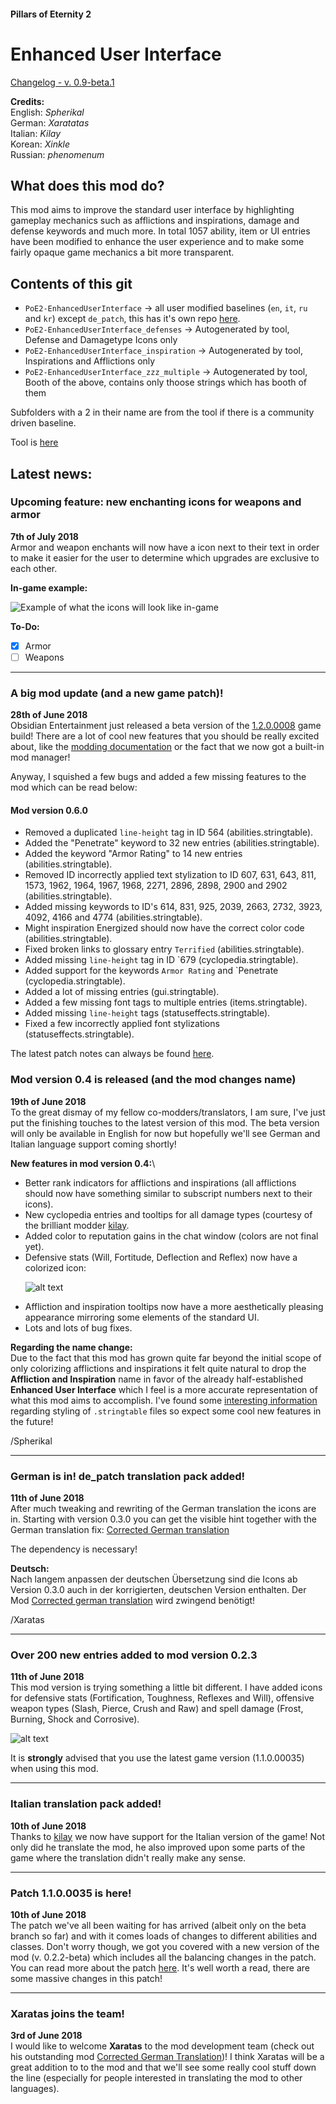 #### Pillars of Eternity 2
# Enhanced User Interface

[Changelog - v. 0.9-beta.1](https://github.com/Xaratas/pillarsofeternity-2-Enhanced-UI/blob/master/changelog.md#changelog)

**Credits:**\
English: *Spherikal*\
German: *Xaratatas*\
Italian: *Kilay*\
Korean: *Xinkle*\
Russian: *phenomenum*

## What does this mod do?

This mod aims to improve the standard user interface by highlighting gameplay mechanics such as afflictions and inspirations, damage and defense keywords and much more. In total 1057 ability, item or UI entries have been modified to enhance the user experience and to make some fairly opaque game mechanics a bit more transparent.

## Contents of this git
- `PoE2-EnhancedUserInterface` -> all user modified baselines (`en`, `it`, `ru` and `kr`) except `de_patch`, this has it's own repo [here](https://github.com/AurelioSilver/pillarsofeternity-2-german-patch).
- `PoE2-EnhancedUserInterface_defenses` -> Autogenerated by tool, Defense and Damagetype Icons only
- `PoE2-EnhancedUserInterface_inspiration` -> Autogenerated by tool, Inspirations and Afflictions only
- `PoE2-EnhancedUserInterface_zzz_multiple` -> Autogenerated by tool, Booth of the above, contains only thoose strings which has booth of them

Subfolders with a 2 in their name are from the tool if there is a community driven baseline.

Tool is [here](https://github.com/AurelioSilver/pillarsofeternity-2-german-patch/tree/master/translation_helper/PoE2%20-%20eclipse%20project%20text%20normalisierer)

## Latest news:
### Upcoming feature: new enchanting icons for weapons and armor
**7th of July 2018**\
Armor and weapon enchants will now have a icon next to their text in order to make it easier for the user to determine which upgrades are exclusive to each other.

**In-game example:**

![Example of what the icons will look like in-game](https://i.imgur.com/KSzXXnI.jpg)

**To-Do:**

- [x] Armor
- [ ] Weapons

***

### A big mod update (and a new game patch)!
**28th of June 2018**\
Obsidian Entertainment just released a beta version of the [1.2.0.0008](https://forums.obsidian.net/topic/103043-patch-120-updates-thread/) game build! There are a lot of cool new features that you should be really excited about, like the [modding documentation](https://eternity.obsidian.net/game-data-formats/concepts) or the fact that we now got a built-in mod manager!

Anyway, I squished a few bugs and added a few missing features to the mod which can be read below:
#### Mod version 0.6.0
- Removed a duplicated `line-height` tag in ID 564 (abilities.stringtable).
- Added the "Penetrate" keyword to 32 new entries (abilities.stringtable).
- Added the keyword "Armor Rating" to 14 new entries (abilities.stringtable).
- Removed ID incorrectly applied text stylization to ID 607, 631, 643, 811, 1573, 1962, 1964, 1967, 1968, 2271, 2896, 2898, 2900 and 2902 (abilities.stringtable).
- Added missing keywords to ID's 614, 831, 925, 2039, 2663, 2732, 3923, 4092, 4166 and 4774 (abilities.stringtable).
- Might inspiration Energized should now have the correct color code (abilities.stringtable).
- Fixed broken links to glossary entry `Terrified` (abilities.stringtable).
- Added missing `line-height` tag in ID `679 (cyclopedia.stringtable).
- Added support for the keywords `Armor Rating` and `Penetrate (cyclopedia.stringtable).
- Added a lot of missing entries (gui.stringtable).
- Added a few missing font tags to multiple entries (items.stringtable).
- Added missing `line-height` tags (statuseffects.stringtable).
- Fixed a few incorrectly applied font stylizations (statuseffects.stringtable).

The latest patch notes can always be found [here](https://github.com/Xaratas/pillarsofeternity-2-Enhanced-UI/blob/beta/changelog.md#changelog).

### Mod version 0.4 is released (and the mod changes name)
**19th of June 2018**\
To the great dismay of my fellow co-modders/translators, I am sure, I've just put the finishing touches to the latest version of this mod. The beta version will only be available in English for now but hopefully we'll see German and Italian language support coming shortly!

**New features in mod version 0.4:**\
* Better rank indicators for afflictions and inspirations (all afflictions should now have something similar to subscript numbers next to their icons).
* New cyclopedia entries and tooltips for all damage types (courtesy of the brilliant modder [kilay](https://forums.nexusmods.com/index.php?/user/26711484-kilay/).
* Added color to reputation gains in the chat window (colors are not final yet).
* Defensive stats (Will, Fortitude, Deflection and Reflex) now have a colorized icon:

 &nbsp;&nbsp;&nbsp;&nbsp;&nbsp;&nbsp;![alt text](https://i.imgur.com/JFoMw5O.png "Defense icons")

* Affliction and inspiration tooltips now have a more aesthetically pleasing
appearance mirroring some elements of the standard UI.
* Lots and lots of bug fixes.

**Regarding the name change:**\
Due to the fact that this mod has grown quite far beyond the initial scope of only colorizing afflictions and inspirations it felt quite natural to drop the **Affliction and Inspiration** name in favor of the already half-established **Enhanced User Interface** which I feel is a more accurate representation of what this mod aims to accomplish. I've found some [interesting information](http://digitalnativestudios.com/textmeshpro/docs/rich-text/) regarding styling of `.stringtable` files so expect some cool new features in the future!

/Spherikal

***

### German is in!  de_patch translation pack added!
**11th of June 2018**\
After much tweaking and rewriting of the German translation the icons are in. Starting with version 0.3.0 you can get the visible hint together with the German translation fix: [Corrected German translation](https://www.nexusmods.com/pillarsofeternity2/mods/5)

The dependency is necessary!

**Deutsch:**\
Nach langem anpassen der deutschen Übersetzung sind die Icons ab Version 0.3.0 auch in der korrigierten, deutschen Version enthalten.
Der Mod [Corrected german translation](https://www.nexusmods.com/pillarsofeternity2/mods/5) wird zwingend benötigt!

/Xaratas

***

### Over 200 new entries added to mod version 0.2.3
**11th of June 2018**\
This mod version is trying something a little bit different. I have added icons for defensive stats (Fortification, Toughness, Reflexes and Will), offensive weapon types (Slash, Pierce, Crush and Raw) and spell damage (Frost, Burning, Shock and Corrosive).

![alt text](https://i.imgur.com/p4XGP1G.png "Damage icons")

It is **strongly** advised that you use the latest game version (1.1.0.00035) when using this mod.

***

### Italian translation pack added!
**10th of June 2018**\
Thanks to [kilay](https://forums.nexusmods.com/index.php?/user/26711484-kilay/) we now have support for the Italian version of the game! Not only did he translate the mod, he also improved upon some parts of the game where the translation didn't really make any sense.

***

### Patch 1.1.0.0035 is here!
**10th of June 2018**\
The patch we've all been waiting for has arrived (albeit only on the beta branch so far) and with it comes loads of changes to different abilities and classes. Don't worry though, we got you covered with a new version of the mod (v. 0.2.2-beta) which includes all the balancing changes in the patch. You can read more about the patch [here](https://forums.obsidian.net/topic/101944-patch-notes-for-1100035/). It's well worth a read, there are some massive changes in this patch!

***

### Xaratas joins the team!
**3rd of June 2018**\
I would like to welcome **Xaratas** to the mod development team (check out his outstanding mod [Corrected German Translation](https://www.nexusmods.com/pillarsofeternity2/mods/5))! I think Xaratas will be a great addition to to the mod and that we'll see some really cool stuff down the line (especially for people interested in translating the mod to other languages).
